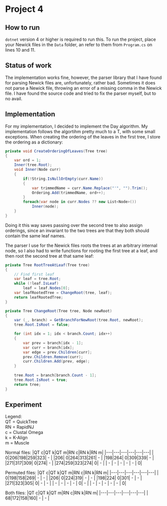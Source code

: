 # Project 4

## How to run
``dotnet`` version 4 or higher is required to run this. To run the project, place your Newick files in the `Data` folder, an refer to them from `Program.cs` on lines 10 and 11.

## Status of work
The implementation works fine, however, the parser library that I have found for parsing Newick files are, unfortunately, rather bad. Sometimes it does not parse a Newick file, throwing an error of a missing comma in the Newick file. I have found the source code and tried to fix the parser myself, but to no avail.

## Implementation
For my implementation, I decided to implement the Day algorithm. My implementation follows the algortihm pretty much to a T, with some small exceptions. When creating the ordering of the leaves in the first tree, I store the ordering as a dictionary:
```c#
private void CreateOrderingOfLeaves(Tree tree)
{
    var ord = 1;
    Inner(tree.Root);
    void Inner(Node curr)
    {
        if(!String.IsNullOrEmpty(curr.Name))
        {
            var trimmedName = curr.Name.Replace("'", "").Trim();
            Ordering.Add(trimmedName, ord++);
        }
        foreach(var node in curr.Nodes ?? new List<Node>())
            Inner(node);
    }
}
```
Doing it this way saves passing over the second tree to also assign orderings, since an invariant to the two trees are that they both should contain the same leaf names.

The parser I use for the Newick files roots the trees at an arbitrary internal node, so I also had to write functions for rooting the first tree at a leaf, and then root the second tree at that same leaf:
```c#
private Tree RootTreeAtLeaf(Tree tree)
{
    // Find first leaf
    var leaf = tree.Root;
    while (!leaf.IsLeaf)
        leaf = leaf.Nodes[0];
    var leafRootedTree = ChangeRoot(tree, leaf);
    return leafRootedTree;
}

private Tree ChangeRoot(Tree tree, Node newRoot)
{
    var (_, branch) = GetBranchForNewRoot(tree.Root, newRoot);
    tree.Root.IsRoot = false;

    for (int idx = 1; idx < branch.Count; idx++)
    {
        var prev = branch[idx - 1];
        var curr = branch[idx];
        var edge = prev.Children[curr];
        prev.Children.Remove(curr);
        curr.Children.Add(prev, edge);
    }
    
    tree.Root = branch[branch.Count - 1];
    tree.Root.IsRoot = true;
    return tree;
}
```

## Experiment

Legend:\
QT = QuickTree\
RN = RapidNJ\
c = Clustal Omega\
k = K-Align\
m = Muscle

Normal files:
|QT c|QT k|QT m|RN c|RN k|RN m|
|---|---|---|---|---|---|
|  0|206|198|259|323| - |
|206|  0|264|313|261| - |
|198|264|  0|309|339| - |
|271|317|309|  0|274| - |
|274|259|323|274|  0| - |
| - | - | - | - | - |  0|

Permuted files:
|QT c|QT k|QT m|RN c|RN k|RN m|
|---|---|---|---|---|---|
|  0|198|158|269| - | - |
|206|  0|224|319| - | - |
|198|224|  0|301| - | - |
|271|323|305|  0| - | - |
| - | - | - | - |  0| - |
| - | - | - | - | - |  0|

Both files:
|QT c|QT k|QT m|RN c|RN k|RN m|
|---|---|---|---|---|---|
| 68|172|158|160| - | - |
